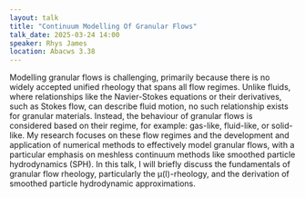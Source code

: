 ```yaml
---
layout: talk
title: "Continuum Modelling Of Granular Flows"
talk_date: 2025-03-24 14:00
speaker: Rhys James
location: Abacws 3.38
---
```


Modelling granular flows is challenging, primarily because there is no widely accepted unified rheology that spans all flow regimes. Unlike fluids, where relationships like the Navier-Stokes equations or their derivatives, such as Stokes flow, can describe fluid motion, no such relationship exists for granular materials. Instead, the behaviour of granular flows is considered based on their regime, for example: gas-like, fluid-like, or solid-like. My research focuses on these flow regimes and the development and application of numerical methods to effectively model granular flows, with a particular emphasis on meshless continuum methods like smoothed particle hydrodynamics (SPH). In this talk, I will briefly discuss the fundamentals of granular flow rheology, particularly the μ(I)-rheology, and the derivation of smoothed particle hydrodynamic approximations. 